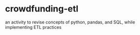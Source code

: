 # crowdfunding-etl
an activity to revise concepts of python, pandas, and SQL, while implementing ETL practices
